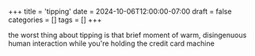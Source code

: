 +++
title = 'tipping'
date = 2024-10-06T12:00:00-07:00
draft = false
categories = []
tags = []
+++

the worst thing about tipping is that brief moment of warm, disingenuous human interaction while you're holding the credit card machine